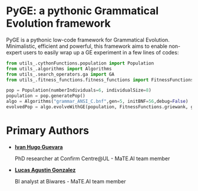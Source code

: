 # PyGE: a pythonic Grammatical Evolution framework

PyGE is a pythonic low-code framework for Grammatical Evolution. Minimalistic, efficient and powerful, this framework aims to enable non-expert users to easily wrap up a GE experiment in a few lines of codes:

```python
from utils_.cythonFunctions.population import Population
from utils_.algorithms import Algorithms
from utils_.search_operators.ga import GA
from utils_.fitness_functions.fitness_functions import FitnessFunctions

pop = Population(numberIndividuals=6, individualSize=8)
population = pop.generatePop()
algo = Algorithms("grammar_ANSI_C.bnf",gen=5, initBNF=56,debug=False)
evolvedPop = algo.evolveWithGE(population, FitnessFunctions.griewank, gen=30, porcentSelect=0.2, staticSelection=100)
```

Primary Authors
===============

* __[Ivan Hugo Guevara](https://github.com/AivanGuevara)__

    PhD researcher at Confirm Centre@UL - MaTE.AI team member
    
* __[Lucas Agustin Gonzalez](https://github.com/mitya57)__

    BI analyst at Biwares - MaTE.AI team member
